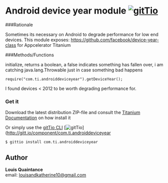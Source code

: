 # Android device year module [![gitTio](http://gitt.io/badge.svg)](http://gitt.io/component/com.ti.androiddeviceyear)

###Rationale

Sometimes its necessary on Android to degrade performance for low end devices. This module exposes: https://github.com/facebook/device-year-class for Appcelerator Titanium

###Methods/Functions

initialize, returns a boolean, a false indicates something has fallen over, i am catching java.lang.Throwable just in case something bad happens

```
require("com.ti.androiddeviceyear").getDeviceYear();
```

I found devices < 2012 to be worth degrading performance for.

### Get it

Download the latest distribution ZIP-file and consult the [Titanium Documentation](http://docs.appcelerator.com/titanium/latest/#!/guide/Using_a_Module) on how install it

Or simply use the [gitTio CLI](http://gitt.io/cli) [![gitTio](http://gitt.io/badge.svg)](http://gitt.io/component/com.ti.androiddeviceyear

`$ gittio install com.ti.androiddeviceyear`

## Author

**Louis Quaintance**  
email: louisandkatherine10@gmail.com
